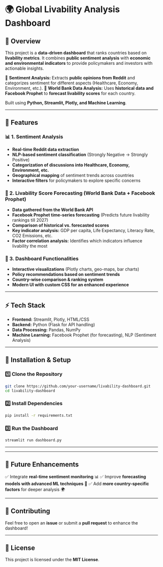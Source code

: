 # 🌍 Global Livability Analysis Dashboard

## 📌 Overview
This project is a **data-driven dashboard** that ranks countries based on **livability metrics**. It combines **public sentiment analysis** with **economic and environmental indicators** to provide policymakers and investors with actionable insights.

🔹 **Sentiment Analysis:** Extracts **public opinions from Reddit** and categorizes sentiment for different aspects (Healthcare, Economy, Environment, etc.).
🔹 **World Bank Data Analysis:** Uses **historical data and Facebook Prophet** to **forecast livability scores** for each country.

Built using **Python, Streamlit, Plotly, and Machine Learning**.

---
## 🚀 Features
### 📊 1. Sentiment Analysis
- **Real-time Reddit data extraction**
- **NLP-based sentiment classification** (Strongly Negative → Strongly Positive)
- **Categorization of discussions into Healthcare, Economy, Environment, etc.**
- **Geographical mapping** of sentiment trends across countries
- **Interactive filters** for policymakers to explore specific concerns

### 🔮 2. Livability Score Forecasting (World Bank Data + Facebook Prophet)
- **Data gathered from the World Bank API**
- **Facebook Prophet time-series forecasting** (Predicts future livability rankings till 2027)
- **Comparison of historical vs. forecasted scores**
- **Key indicator analysis:** GDP per capita, Life Expectancy, Literacy Rate, CO2 Emissions, etc.
- **Factor correlation analysis:** Identifies which indicators influence livability the most

### 📌 3. Dashboard Functionalities
- **Interactive visualizations** (Plotly charts, geo-maps, bar charts)
- **Policy recommendations based on sentiment trends**
- **Country-wise comparison & ranking system**
- **Modern UI with custom CSS for an enhanced experience**

---
## ⚡ Tech Stack
- **Frontend:** Streamlit, Plotly, HTML/CSS
- **Backend:** Python (Flask for API handling)
- **Data Processing:** Pandas, NumPy
- **Machine Learning:** Facebook Prophet (for forecasting), NLP (Sentiment Analysis)

---
## 🔧 Installation & Setup
### 1️⃣ Clone the Repository
```bash
git clone https://github.com/your-username/livability-dashboard.git
cd livability-dashboard
```
### 2️⃣ Install Dependencies
```bash
pip install -r requirements.txt
```
### 3️⃣ Run the Dashboard
```bash
streamlit run dashboard.py
```

---


---
## 📌 Future Enhancements
✅ Integrate **real-time sentiment monitoring** 📊
✅ Improve **forecasting models with advanced ML techniques** 📡
✅ Add **more country-specific factors** for deeper analysis 🌍

---
## 🤝 Contributing
Feel free to open an **issue** or submit a **pull request** to enhance the dashboard!

---
## 📜 License
This project is licensed under the **MIT License**.
